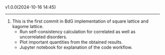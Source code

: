 v1.0.0(2024-10-16 14:45)

---

1. This is the first commit in BdG implementation of square lattice and kagome lattice.
   - Run self-consistency calculation for correlated as well as uncorrelated disorders.
   - Plot important quantities from the obtained results.
   - Jupyter notebook for explanation of the code workflow.


